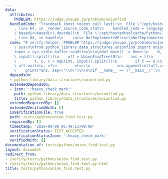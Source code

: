 ```yaml
---
data:
  attributes:
    PROBLEM: https://judge.yosupo.jp/problem/unionfind
  bundledCode: "Traceback (most recent call last):\n  File \"/opt/hostedtoolcache/Python/3.8.5/x64/lib/python3.8/site-packages/onlinejudge_verify/documentation/build.py\"\
    , line 64, in _render_source_code_stat\n    bundled_code = language.bundle(stat.path,\
    \ basedir=basedir).decode()\n  File \"/opt/hostedtoolcache/Python/3.8.5/x64/lib/python3.8/site-packages/onlinejudge_verify/languages/python.py\"\
    , line 84, in bundle\n    raise NotImplementedError\nNotImplementedError\n"
  code: "# verify-helper: PROBLEM https://judge.yosupo.jp/problem/unionfind\nimport\
    \ sys\n\nfrom python_library.data_structures.unionfind import UnionFindTree\n\n\
    input = sys.stdin.buffer.readline\n\n\ndef main() -> None:\n    N, Q = map(int,\
    \ input().split())\n    uft = UnionFindTree(N)\n    ans = []\n    for _ in range(Q):\n\
    \        t, u, v = map(int, input().split())\n        if t == 0:\n           \
    \ uft.unite(u, v)\n        else:\n            ans.append(int(uft.is_same(u, v)))\n\
    \    print(*ans, sep=\"\\n\")\n\n\nif __name__ == \"__main__\":\n    main()\n"
  dependsOn:
  - python_library/data_structures/unionfind.py
  extendedDependsOn:
  - icon: ':heavy_check_mark:'
    path: python_library/data_structures/unionfind.py
    title: python_library/data_structures/unionfind.py
  extendedRequiredBy: []
  extendedVerifiedWith: []
  isVerificationFile: true
  path: tests/python/union_find.test.py
  requiredBy: []
  timestamp: '2020-09-08 06:49:11+09:00'
  verificationStatus: TEST_ACCEPTED
  verificationStatusIcon: ':heavy_check_mark:'
  verifiedWith: []
documentation_of: tests/python/union_find.test.py
layout: document
redirect_from:
- /verify/tests/python/union_find.test.py
- /verify/tests/python/union_find.test.py.html
title: tests/python/union_find.test.py
---
```

